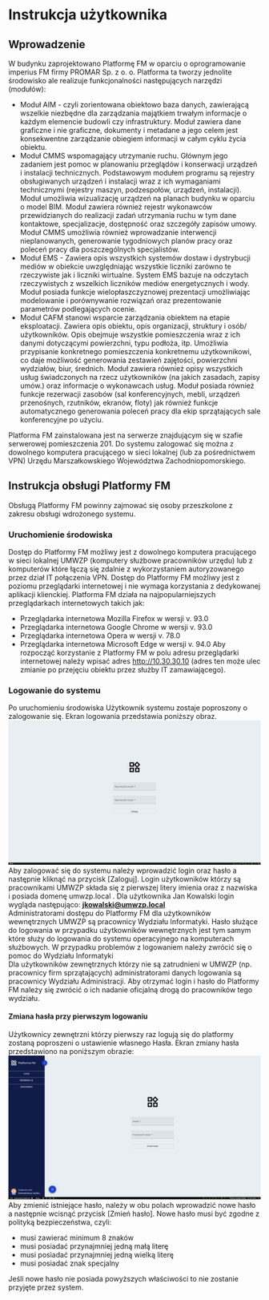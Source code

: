 # Instrukcja użytkownika

## Wprowadzenie

W budynku zaprojektowano Platformę FM w oparciu o oprogramowanie imperius FM firmy PROMAR Sp. z o. o. Platforma ta tworzy jednolite środowisko
ale realizuje funkcjonalności następujących narzędzi (modułów): 

* Moduł AIM - czyli zorientowana obiektowo baza danych, zawierającą wszelkie niezbędne dla zarządzania majątkiem trwałym informacje o każdym
elemencie budowli czy infrastruktury. Moduł zawiera dane graficzne i nie graficzne, dokumenty i metadane a jego celem jest konsekwentne 
zarządzanie obiegiem informacji w całym cyklu życia obiektu. 
* Moduł CMMS wspomagający utrzymanie ruchu. Głównym jego zadaniem jest pomoc w planowaniu przeglądów i konserwacji urządzeń i instalacji 
technicznych. Podstawowym modułem programu są rejestry obsługiwanych urządzeń i instalacji wraz z ich wymaganiami technicznymi (rejestry 
maszyn, podzespołów, urządzeń, instalacji). Moduł umożliwia wizualizację urządzeń na planach budynku w oparciu o model BIM. Moduł zawiera 
również rejestr wykonawców przewidzianych do realizacji zadań utrzymania ruchu w tym dane kontaktowe, specjalizacje, dostępność oraz szczegóły zapisów umowy.  Moduł CMMS umożliwia również wprowadzanie interwencji nieplanowanych, generowanie tygodniowych planów pracy oraz poleceń pracy dla poszczególnych specjalistów. 
* Moduł EMS - Zawiera opis wszystkich systemów dostaw i dystrybucji mediów w obiekcie uwzględniając wszystkie liczniki zarówno te rzeczywiste jak i liczniki wirtualne. System EMS bazuje na odczytach rzeczywistych z wszelkich liczników mediów energetycznych i wody. Moduł posiada 
funkcje wielopłaszczyznowej prezentacji umożliwiając modelowanie i porównywanie rozwiązań oraz prezentowanie parametrów podlegających ocenie. 
* Moduł CAFM stanowi wsparcie zarządzania obiektem na etapie eksploatacji. Zawiera opis obiektu, opis organizacji, struktury i osób/
użytkowników. Opis obejmuje wszystkie pomieszczenia wraz z ich danymi dotyczącymi powierzchni, typu podłoża, itp. Umożliwia przypisanie 
konkretnego pomieszczenia konkretnemu użytkownikowi, co daje możliwość generowania zestawień zajętości, powierzchni wydziałów, biur, średnich. Moduł zawiera również opisy wszystkich usług świadczonych na rzecz użytkowników (na jakich zasadach, zapisy umów.) oraz informacje o wykonawcach usług. Moduł posiada również funkcje rezerwacji zasobów (sal konferencyjnych, mebli, urządzeń przenośnych, rzutników, ekranów, floty) jak również funkcje automatycznego generowania poleceń pracy dla ekip sprzątających sale konferencyjne po użyciu.

Platforma FM zainstalowana jest na serwerze znajdującym się w szafie serwerowej pomieszczenia 201. Do systemu zalogować się można z dowolnego 
komputera pracującego w sieci lokalnej (lub za pośrednictwem VPN) Urzędu Marszałkowskiego Województwa Zachodniopomorskiego.

## Instrukcja obsługi Platformy FM
Obsługą Platformy FM powinny zajmować się osoby przeszkolone z zakresu obsługi wdrożonego systemu.

### Uruchomienie środowiska
Dostęp do Platformy FM możliwy jest z dowolnego komputera pracującego w sieci lokalnej UMWZP (komputery służbowe pracowników urzędu) lub z 
komputerów które łączą się zdalnie z wykorzystaniem autoryzowanego przez dział IT połączenia VPN. Dostęp do Platformy FM możliwy jest z poziomu przeglądarki internetowej i nie wymaga korzystania z dedykowanej aplikacji klienckiej. Platforma FM działa na najpopularniejszych 
przeglądarkach internetowych takich jak: 

* Przeglądarka internetowa Mozilla Firefox w wersji v. 93.0
* Przeglądarka internetowa Google Chrome w wersji v. 93.0
* Przeglądarka internetowa Opera w wersji v. 78.0
* Przeglądarka internetowa Microsoft Edge w wersji v. 94.0 
Aby rozpocząć korzystanie z Platformy FM w polu adresu przeglądarki internetowej należy wpisać adres http://10.30.30.10 (adres ten może ulec 
zmianie po przejęciu obiektu przez służby IT zamawiającego). 

### Logowanie do systemu
Po uruchomieniu środowiska Użytkownik systemu zostaje poproszony o zalogowanie się. Ekran logowania przedstawia poniższy obraz.
![Ekran logowania](images/ekran-logowania.png)
Aby zalogować się do systemu należy wprowadzić login oraz hasło a następnie kliknąć na przycisk [Zaloguj]. Login użytkowników którzy są 
pracownikami UMWZP składa się z pierwszej litery imienia oraz z nazwiska i posiada domenę umwzp.local . Dla użytkownika Jan Kowalski login 
wygląda następująco: **jkowalski@umwzp.local** <br>
Administratorami dostępu do Platformy FM dla użytkowników wewnętrznych UMWZP są pracownicy Wydziału Informatyki.
Hasło służące do logowania w przypadku użytkowników wewnętrznych jest tym samym które służy do logowania do systemu operacyjnego na komputerach służbowych.
W przypadku problemów z logowaniem należy zwrócić się o pomoc do Wydziału Informatyki<br>
Dla użytkowników zewnętrznych którzy nie są zatrudnieni w UMWZP (np. pracownicy firm sprzątających) administratorami danych logowania są pracownicy Wydziału Administracji. Aby otrzymać login i hasło do Platformy FM należy się zwrócić o ich nadanie oficjalną drogą do pracowników tego wydziału.<br>
#### Zmiana hasła przy pierwszym logowaniu
Użytkownicy zewnętrzni którzy pierwszy raz logują się do platformy zostaną poproszeni o ustawienie własnego Hasła. Ekran zmiany hasła przedstawiono na poniższym obrazie:
![Ekran zmiany hasła](images/ekran-zmiany-hasla.png)
Aby zmienić istniejące hasło, należy w obu polach wprowadzić nowe hasło a następnie wcisnąć przycisk [Zmień hasło]. 
Nowe hasło musi być zgodne z polityką bezpieczeństwa, czyli:

* musi zawierać minimum 8 znaków
* musi posiadać przynajmniej jedną małą literę
* musi posiadać przynajmniej jedną wielką literę
* musi posiadać znak specjalny

Jeśli nowe hasło nie posiada powyższych właściwości to nie zostanie przyjęte przez system.
